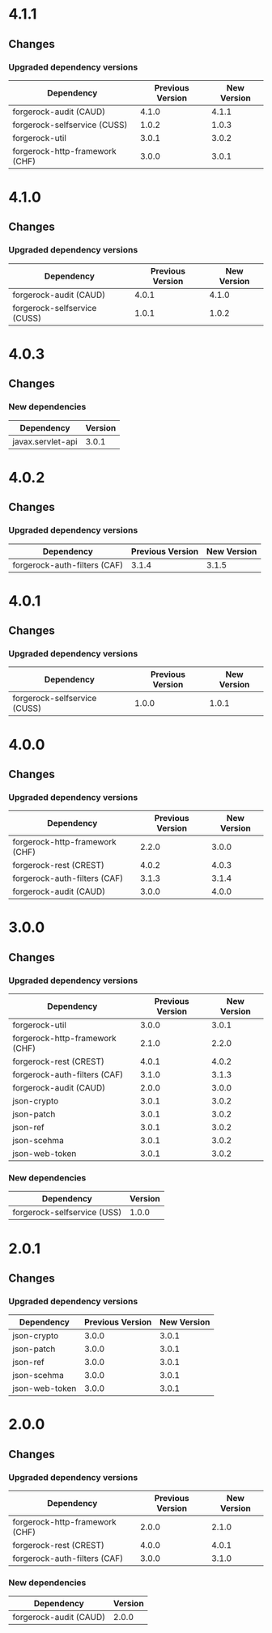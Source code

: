 # 4.1.1

## Changes

### Upgraded dependency versions

| Dependency | Previous Version | New Version |
| ---------- | ---------------- | ----------- |
| forgerock-audit (CAUD) | 4.1.0 | 4.1.1 |
| forgerock-selfservice (CUSS) | 1.0.2 | 1.0.3 |
| forgerock-util | 3.0.1 | 3.0.2 |
| forgerock-http-framework (CHF) | 3.0.0 | 3.0.1 |

# 4.1.0

## Changes

### Upgraded dependency versions

| Dependency | Previous Version | New Version |
| ---------- | ---------------- | ----------- |
| forgerock-audit (CAUD) | 4.0.1 | 4.1.0 |
| forgerock-selfservice (CUSS) | 1.0.1 | 1.0.2 |

# 4.0.3

## Changes

### New dependencies
| Dependency | Version |
| ---------- | ------- |
| javax.servlet-api | 3.0.1 |


# 4.0.2

## Changes

### Upgraded dependency versions

| Dependency | Previous Version | New Version |
| ---------- | ---------------- | ----------- |
| forgerock-auth-filters (CAF) | 3.1.4 | 3.1.5 |


# 4.0.1

## Changes

### Upgraded dependency versions

| Dependency | Previous Version | New Version |
| ---------- | ---------------- | ----------- |
| forgerock-selfservice (CUSS) | 1.0.0 | 1.0.1 |


# 4.0.0

## Changes

### Upgraded dependency versions
| Dependency | Previous Version | New Version |
| ---------- | ---------------- | ----------- |
| forgerock-http-framework (CHF) | 2.2.0 | 3.0.0 |
| forgerock-rest (CREST) | 4.0.2 | 4.0.3 |
| forgerock-auth-filters (CAF) | 3.1.3 | 3.1.4 |
| forgerock-audit (CAUD) | 3.0.0 | 4.0.0 |


# 3.0.0

## Changes

### Upgraded dependency versions
| Dependency | Previous Version | New Version |
| ---------- | ---------------- | ----------- |
| forgerock-util | 3.0.0 | 3.0.1 |
| forgerock-http-framework (CHF) | 2.1.0 | 2.2.0 |
| forgerock-rest (CREST) | 4.0.1 | 4.0.2 |
| forgerock-auth-filters (CAF) | 3.1.0 | 3.1.3 |
| forgerock-audit (CAUD) | 2.0.0 | 3.0.0 |
| json-crypto | 3.0.1 | 3.0.2 |
| json-patch | 3.0.1 | 3.0.2 |
| json-ref | 3.0.1 | 3.0.2 |
| json-scehma | 3.0.1 | 3.0.2 |
| json-web-token | 3.0.1 | 3.0.2 |

### New dependencies
| Dependency | Version |
| ---------- | ------- |
| forgerock-selfservice (USS) | 1.0.0 |


# 2.0.1

## Changes

### Upgraded dependency versions
| Dependency | Previous Version | New Version |
| ---------- | ---------------- | ----------- |
| json-crypto | 3.0.0 | 3.0.1 |
| json-patch | 3.0.0 | 3.0.1 |
| json-ref | 3.0.0 | 3.0.1 |
| json-scehma | 3.0.0 | 3.0.1 |
| json-web-token | 3.0.0 | 3.0.1 |


# 2.0.0

## Changes

### Upgraded dependency versions
| Dependency | Previous Version | New Version |
| ---------- | ---------------- | ----------- |
| forgerock-http-framework (CHF) | 2.0.0 | 2.1.0 |
| forgerock-rest (CREST) | 4.0.0 | 4.0.1 |
| forgerock-auth-filters (CAF) | 3.0.0 | 3.1.0 |

### New dependencies
| Dependency | Version |
| ---------- | ------- |
| forgerock-audit (CAUD) | 2.0.0 |

